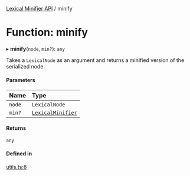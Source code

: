 [Lexical Minifier API](../README.md) / minify

# Function: minify

▸ **minify**(`node`, `min?`): `any`

Takes a `LexicalNode` as an argument and returns a minified version of the serialized node.

#### Parameters

| Name | Type |
| :------ | :------ |
| `node` | `LexicalNode` |
| `min?` | [`LexicalMinifier`](../classes/LexicalMinifier.md) |

#### Returns

`any`

#### Defined in

[utils.ts:8](https://github.com/fedemartinm/lexical-minifier/blob/58fd6f9/src/utils.ts#L8)
